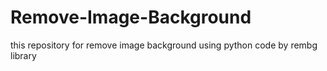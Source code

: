 # Remove-Image-Background
this repository for remove image background using python code by rembg library
